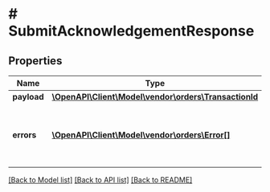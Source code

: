 # # SubmitAcknowledgementResponse

## Properties

Name | Type | Description | Notes
------------ | ------------- | ------------- | -------------
**payload** | [**\OpenAPI\Client\Model\vendor\orders\TransactionId**](TransactionId.md) |  | [optional]
**errors** | [**\OpenAPI\Client\Model\vendor\orders\Error[]**](Error.md) | A list of error responses returned when a request is unsuccessful. | [optional]

[[Back to Model list]](../../README.md#models) [[Back to API list]](../../README.md#endpoints) [[Back to README]](../../README.md)
